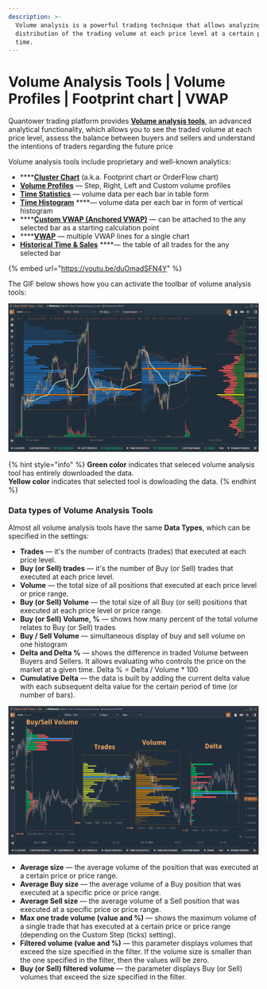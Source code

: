 ```yaml
---
description: >-
  Volume analysis is a powerful trading technique that allows analyzing the
  distribution of the trading volume at each price level at a certain period of
  time.
---
```


# Volume Analysis Tools \| Volume Profiles \| Footprint chart \| VWAP

Quantower trading platform provides [**Volume analysis tools**](https://www.quantower.com/volumeanalysistools), an advanced analytical functionality, which allows you to see the traded volume at each price level, assess the balance between buyers and sellers and understand the intentions of traders regarding the future price

Volume analysis tools include proprietary and well-known analytics:

* \*\*\*\*[**Cluster Chart**](https://help.quantower.com/analytics-panels/chart/volume-analysis-tools/cluster-chart) \(a.k.a. Footprint chart or OrderFlow chart\)
* [**Volume Profiles**](https://help.quantower.com/analytics-panels/chart/volume-analysis-tools/volume-profiles) — Step, Right, Left and Custom volume profiles
* [**Time Statistics**](https://help.quantower.com/analytics-panels/chart/volume-analysis-tools/time-statistics) — volume data per each bar in table form
* [**Time Histogram**](https://help.quantower.com/analytics-panels/chart/volume-analysis-tools/time-histogram) ****— volume data per each bar in form of vertical histogram
* \*\*\*\*[**Custom VWAP \(Anchored VWAP\)**](../anchored-vwap.md) — can be attached to the any selected bar as a starting calculation point
* \*\*\*\*[**VWAP**](../vwap.md) — multiple VWAP lines for a single chart
* [**Historical Time & Sales**](https://help.quantower.com/analytics-panels/chart/volume-analysis-tools/historical-time-and-sales) ****— the table of all trades for the any selected bar

{% embed url="https://youtu.be/duOmadSFN4Y" %}

 The GIF below shows how you can activate the toolbar of volume analysis tools:

![Enable the toolbar of Volume Analysis Tools ](../../../.gitbook/assets/volume-analysis-tools.gif)

{% hint style="info" %}
**Green color** indicates that seleced volume analysis tool has entirely downloaded the data.   
**Yellow color** indicates that selected tool is dowloading the data.
{% endhint %}

### Data types of Volume Analysis Tools

Almost all volume analysis tools have the same **Data Types**, which can be specified in the settings:

* **Trades** — it's the number of contracts \(trades\) that executed at each price level.
* **Buy \(or Sell\) trades** — it's the number of Buy \(or Sell\) trades that executed at each price level.
* **Volume** — the total size of all positions that executed at each price level or price range.
* **Buy \(or Sell\) Volume** — the total size of all Buy \(or sell\) positions that executed at each price level or price range.
* **Buy \(or Sell\) Volume, %** — shows how many percent of the total volume relates to Buy \(or Sell\) trades
* **Buy / Sell Volume** — simultaneous display of buy and sell volume on one histogram
* **Delta and Delta %** — shows the difference in traded Volume between Buyers and Sellers. It allows evaluating who controls the price on the market at a given time.  Delta % = Delta / Volume \* 100
* **Cumulative Delta** — the data is built by adding the current delta value with each subsequent delta value for the certain period of time \(or number of bars\). 

![Use various data types for all volume analysis tools](../../../.gitbook/assets/volume-profiles-data-types.png)

* **Average size** — the average volume of the position that was executed at a certain price or price range.
* **Average Buy size** — the average volume of a Buy position that was executed at a specific price or price range.
* **Average Sell size** — the average volume of a Sell position that was executed at a specific price or price range.
* **Max one trade volume \(value and %\)** — shows the maximum volume of a single trade that has executed at a certain price or price range \(depending on the Custom Step \(ticks\) setting\).
* **Filtered volume \(value and %\)** — this parameter displays volumes that exceed the size specified in the filter. If the volume size is smaller than the one specified in the filter, then the values will be zero.
* **Buy \(or Sell\) filtered volume** — the parameter displays Buy \(or Sell\) volumes that exceed the size specified in the filter.

